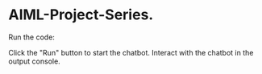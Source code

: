 # AIML-Project-Series.

Run the code:

Click the "Run" button to start the chatbot.
Interact with the chatbot in the output console.
